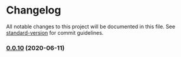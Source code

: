 # Changelog

All notable changes to this project will be documented in this file. See [standard-version](https://github.com/conventional-changelog/standard-version) for commit guidelines.

### [0.0.10](https://github.com/datatorch/geometry.js/compare/v0.0.9...v0.0.10) (2020-06-11)

